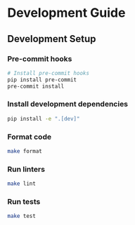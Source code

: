 # Development Guide

## Development Setup

### Pre-commit hooks

```bash
# Install pre-commit hooks
pip install pre-commit
pre-commit install
```

### Install development dependencies

```bash
pip install -e ".[dev]"
```

### Format code

```bash
make format
```

### Run linters

```bash
make lint
```

### Run tests

```bash
make test
```
